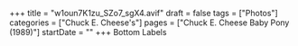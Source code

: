 +++
title = "w1oun7K1zu_SZo7_sgX4.avif"
draft = false
tags = ["Photos"]
categories = ["Chuck E. Cheese's"]
pages = ["Chuck E. Cheese Baby Pony (1989)"]
startDate = ""
+++
Bottom Labels
